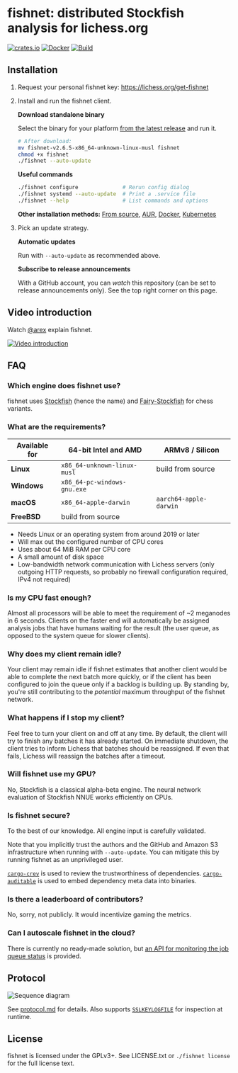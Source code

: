 # fishnet: distributed Stockfish analysis for lichess.org

[![crates.io](https://img.shields.io/crates/v/fishnet.svg)](https://crates.io/crates/fishnet)
[![Docker](https://img.shields.io/docker/v/niklasf/fishnet?label=docker&sort=semver)](https://hub.docker.com/r/niklasf/fishnet)
[![Build](https://github.com/lichess-org/fishnet/workflows/Build/badge.svg)](https://github.com/lichess-org/fishnet/actions?query=workflow%3ABuild)

## Installation

1. Request your personal fishnet key: https://lichess.org/get-fishnet

2. Install and run the fishnet client.

   **Download standalone binary**

   Select the binary for your platform
   [from the latest release](https://github.com/lichess-org/fishnet/releases)
   and run it.

   ```sh
   # After download:
   mv fishnet-v2.6.5-x86_64-unknown-linux-musl fishnet
   chmod +x fishnet
   ./fishnet --auto-update
   ```

   **Useful commands**

   ```sh
   ./fishnet configure              # Rerun config dialog
   ./fishnet systemd --auto-update  # Print a .service file
   ./fishnet --help                 # List commands and options
   ```

   **Other installation methods:** [From source](/doc/install.md#from-source),
   [AUR](/doc/install.md#aur), [Docker](/doc/install.md#docker),
   [Kubernetes](/doc/install.md#kubernetes)

3. Pick an update strategy.

   **Automatic updates**

   Run with `--auto-update` as recommended above.

   **Subscribe to release announcements**

   With a GitHub account, you can *watch* this repository (can be set to
   release announcements only). See the top right corner on this page.

## Video introduction

Watch [@arex](https://lichess.org/@/arex) explain fishnet.

[![Video introduction](https://i3.ytimg.com/vi/C2SjcVbRfp0/maxresdefault.jpg)](https://youtu.be/C2SjcVbRfp0)

## FAQ

### Which engine does fishnet use?

fishnet uses [Stockfish](https://github.com/official-stockfish/Stockfish)
(hence the name) and [Fairy-Stockfish](https://github.com/ianfab/Fairy-Stockfish)
for chess variants.

### What are the requirements?

| Available for | 64-bit Intel and AMD        | ARMv8 / Silicon             |
| ------------- | --------------------------- | --------------------------- |
| **Linux**     | `x86_64-unknown-linux-musl` | build from source           |
| **Windows**   | `x86_64-pc-windows-gnu.exe` |                             |
| **macOS**     | `x86_64-apple-darwin`       | `aarch64-apple-darwin`      |
| **FreeBSD**   | build from source           |                             |

- Needs Linux or an operating system from around 2019 or later
- Will max out the configured number of CPU cores
- Uses about 64 MiB RAM per CPU core
- A small amount of disk space
- Low-bandwidth network communication with Lichess servers
  (only outgoing HTTP requests, so probably no firewall configuration
  required, IPv4 not required)

### Is my CPU fast enough?

Almost all processors will be able to meet the requirement of ~2 meganodes in
6 seconds. Clients on the faster end will automatically be assigned
analysis jobs that have humans waiting for the result (the user queue, as
opposed to the system queue for slower clients).

### Why does my client remain idle?

Your client may remain idle if fishnet estimates that another client would
be able to complete the next batch more quickly, or if the client has been
configured to join the queue only if a backlog is building up. By standing
by, you're still contributing to the *potential* maximum throughput of the
fishnet network.

### What happens if I stop my client?

Feel free to turn your client on and off at any time. By default, the client
will try to finish any batches it has already started. On immediate shutdown,
the client tries to inform Lichess that batches should be reassigned.
If even that fails, Lichess will reassign the batches after a timeout.

### Will fishnet use my GPU?

No, Stockfish is a classical alpha-beta engine. The neural network evaluation
of Stockfish NNUE works efficiently on CPUs.

### Is fishnet secure?

To the best of our knowledge. All engine input is carefully validated.

Note that you implicitly trust the authors and the GitHub and Amazon S3
infrastructure when running with `--auto-update`. You can mitigate this by
running fishnet as an unprivileged user.

[`cargo-crev`](https://github.com/crev-dev/cargo-crev) is used to review the
trustworthiness of dependencies.
[`cargo-auditable`](https://github.com/rust-secure-code/cargo-auditable)
is used to embed dependency meta data into binaries.

### Is there a leaderboard of contributors?

No, sorry, not publicly. It would incentivize gaming the metrics.

### Can I autoscale fishnet in the cloud?

There is currently no ready-made solution, but
[an API for monitoring the job queue status](/doc/protocol.md#status)
is provided.

## Protocol

![Sequence diagram](/doc/sequence-diagram.png)

See [protocol.md](/doc/protocol.md) for details.
Also supports [`SSLKEYLOGFILE`](https://developer.mozilla.org/en-US/docs/Mozilla/Projects/NSS/Key_Log_Format) for inspection at runtime.

## License

fishnet is licensed under the GPLv3+. See LICENSE.txt or `./fishnet license`
for the full license text.
